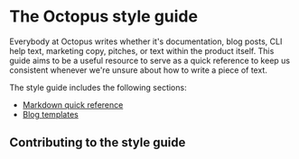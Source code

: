 # The Octopus style guide

Everybody at Octopus writes whether it's documentation, blog posts, CLI help text, marketing copy, pitches, or text within the product itself. This guide aims to be a useful resource to serve as a quick reference to keep us consistent whenever we're unsure about how to write a piece of text.

The style guide includes the following sections:

- [Markdown quick reference](markdown-quick-reference.md)
- [Blog templates](blog-templates/readme.md)


## Contributing to the style guide